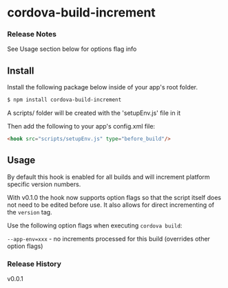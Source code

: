 # cordova-build-increment


### Release Notes

See Usage section below for options flag info


## Install
Install the following package below inside of your app's root folder.
```bash
$ npm install cordova-build-increment
```
A scripts/ folder will be created with the 'setupEnv.js' file in it

Then add the following to your app's config.xml file:
```html
<hook src="scripts/setupEnv.js" type="before_build"/>
```


## Usage

By default this hook is enabled for all builds and will increment platform specific version numbers.

With v0.1.0 the hook now supports option flags so that the script itself does not need to be edited before use. It also allows for direct incrementing of the `version` tag.

Use the following option flags when executing `cordova build`:

`--app-env=xxx` - no increments processed for this build (overrides other option flags)




### Release History

v0.0.1
